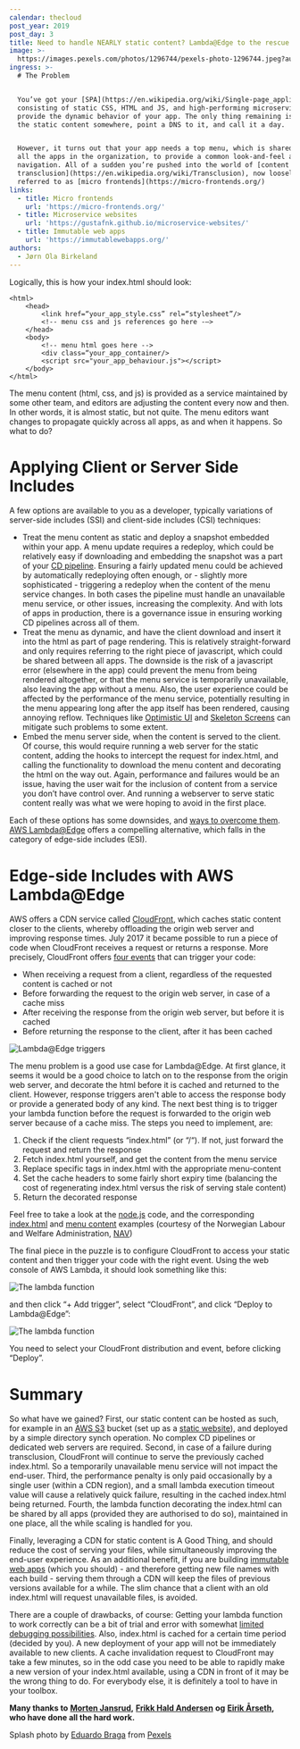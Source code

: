 ```yaml
---
calendar: thecloud
post_year: 2019
post_day: 3
title: Need to handle NEARLY static content? Lambda@Edge to the rescue
image: >-
  https://images.pexels.com/photos/1296744/pexels-photo-1296744.jpeg?auto=compress&cs=tinysrgb&dpr=2&h=750&w=1260
ingress: >-
  # The Problem


  You’ve got your [SPA](https://en.wikipedia.org/wiki/Single-page_application),
  consisting of static CSS, HTML and JS, and high-performing microservices to
  provide the dynamic behavior of your app. The only thing remaining is hosting
  the static content somewhere, point a DNS to it, and call it a day. 


  However, it turns out that your app needs a top menu, which is shared between
  all the apps in the organization, to provide a common look-and-feel and
  navigation. All of a sudden you’re pushed into the world of [content
  transclusion](https://en.wikipedia.org/wiki/Transclusion), now loosely
  referred to as [micro frontends](https://micro-frontends.org/)
links:
  - title: Micro frontends
    url: 'https://micro-frontends.org/'
  - title: Microservice websites
    url: 'https://gustafnk.github.io/microservice-websites/'
  - title: Immutable web apps
    url: 'https://immutablewebapps.org/'
authors:
  - Jørn Ola Birkeland
---
```

Logically, this is how your index.html should look:

```
<html>
	<head>
		<link href=“your_app_style.css” rel=“stylesheet”/>
		<!-- menu css and js references go here -—>
	</head>
	<body>
		<!-- menu html goes here -->
		<div class=“your_app_container/>
		<script src="your_app_behaviour.js"></script>
	</body>
</html>	
```

The menu content (html, css, and js) is provided as a service maintained by some other team, and editors are adjusting the content every now and then. In other words, it is almost static, but not quite. The menu editors want changes to propagate quickly across all apps, as and when it happens. So what to do?

# Applying Client or Server Side Includes

A few options are available to you as a developer, typically variations of server-side includes (SSI) and client-side includes (CSI) techniques:

* Treat the menu content as static and deploy a snapshot embedded within your app. A menu update requires a redeploy, which could be relatively easy if downloading and embedding the snapshot was a part of your [CD pipeline](https://semaphoreci.com/blog/cicd-pipeline). Ensuring a fairly updated menu could be achieved by automatically redeploying often enough, or - slightly more sophisticated - triggering a redeploy when the content of the menu service changes. In both cases the pipeline must handle an unavailable menu service, or other issues, increasing the complexity. And with lots of apps in production, there is a governance issue in ensuring working CD pipelines across all of them. 
* Treat the menu as dynamic, and have the client download and insert it into the html as part of page rendering. This is relatively straight-forward and only requires referring to the right piece of javascript, which could be shared between all apps. The downside is the risk of a javascript error (elsewhere in the app) could prevent the menu from being rendered altogether, or that the menu service is temporarily unavailable, also leaving the app without a menu. Also, the user experience could be affected by the performance of the menu service, potentially resulting in the menu appearing long after the app itself has been rendered, causing annoying reflow. Techniques like [Optimistic UI](https://medium.com/distant-horizons/using-optimistic-ui-to-delight-your-users-ac819a81d59a) and [Skeleton Screens](https://uxdesign.cc/what-you-should-know-about-skeleton-screens-a820c45a571a) can mitigate such problems to some extent. 
* Embed the menu server side, when the content is served to the client. Of course, this would require running a web server for the static content, adding the hooks to intercept the request for index.html, and calling the functionality to download the menu content and decorating the html on the way out. Again, performance and failures would be an issue, having the user wait for the inclusion of content from a service you don’t have control over. And running a webserver to serve static content really was what we were hoping to avoid in the first place. 

Each of these options has some downsides, and [ways to overcome them](https://gustafnk.github.io/microservice-websites/). [AWS Lambda@Edge](https://aws.amazon.com/lambda/edge/) offers a compelling alternative, which falls in the category of edge-side includes (ESI). 

# Edge-side Includes with AWS Lambda@Edge

AWS offers a CDN service called [CloudFront](https://aws.amazon.com/cloudfront/), which caches static content closer to the clients, whereby offloading the origin web server and improving response times. July 2017 it became possible to run a piece of code when CloudFront receives a request or returns a response. More precisely, CloudFront offers [four events](https://docs.aws.amazon.com/AmazonCloudFront/latest/DeveloperGuide/lambda-cloudfront-trigger-events.html) that can trigger your code:

* When receiving a request from a client, regardless of the requested content is cached or not
* Before forwarding the request to the origin web server, in case of a cache miss
* After receiving the response from the origin web server, but before it is cached
* Before returning the response to the client, after it has been cached

![Lambda@Edge triggers](https://docs.aws.amazon.com/lambda/latest/dg/images/cloudfront-events-that-trigger-lambda-functions.png)

The menu problem is a good use case for Lambda@Edge. At first glance, it seems it would be a good choice to latch on to the response from the origin web server, and decorate the html before it is cached and returned to the client. However, response triggers aren't able to access the response body or provide a generated body of any kind. The next best thing is to trigger your lambda function before the request is forwarded to the origin web server because of a cache miss. The steps you need to implement, are:

1. Check if the client requests “index.html” (or “/“). If not, just forward the request and return the response
2. Fetch index.html yourself, and get the content from the menu service
3. Replace specific tags in index.html with the appropriate menu-content
4. Set the cache headers to some fairly short expiry time (balancing the cost of regenerating index.html versus the risk of serving stale content)
5. Return the decorated response

Feel free to take a look at the [node.js](https://github.com/jorn-ola/xmas-serverless-micro-frontend/blob/master/index.js) code, and the corresponding [index.html](https://github.com/jorn-ola/xmas-serverless-micro-frontend/blob/master/index.html) and [menu content](https://github.com/jorn-ola/xmas-serverless-micro-frontend/blob/master/menu.html) examples (courtesy of the Norwegian Labour and Welfare Administration, [NAV](https://www.nav.no/))

The final piece in the puzzle is to configure CloudFront to access your static content and then trigger your code with the right event. Using the web console of AWS Lambda, it should look something like this:

![The lambda function](https://i.ibb.co/6b0Rf9H/Screenshot-2019-11-23-at-15-50-21.png)

and then click “+ Add trigger”, select “CloudFront”, and click “Deploy to Lambda@Edge”:

![The lambda function](https://i.ibb.co/BcwjrYw/Screenshot-2019-11-23-at-15-41-12.png)

You need to select your CloudFront distribution and event, before clicking “Deploy”.

# Summary

So what have we gained? First, our static content can be hosted as such, for example in an [AWS S3](https://aws.amazon.com/s3/) bucket (set up as a [static website](https://docs.aws.amazon.com/AmazonS3/latest/dev/WebsiteHosting.html)), and deployed by a simple directory synch operation. No complex CD pipelines or dedicated web servers are required. Second, in case of a failure during transclusion, CloudFront will continue to serve the previously cached index.html. So a temporarily unavailable menu service will not impact the end-user. Third, the performance penalty is only paid occasionally by a single user (within a CDN region), and a small lambda execution timeout value will cause a relatively quick failure, resulting in the cached index.html being returned. Fourth, the lambda function decorating the index.html can be shared by all apps (provided they are authorised to do so), maintained in one place, all the while scaling is handled for you. 

Finally, leveraging a CDN for static content is A Good Thing, and should reduce the cost of serving your files, while simultaneously improving the end-user experience. As an additional benefit, if you are building [immutable web apps](https://immutablewebapps.org/) (which you should) - and therefore getting new file names with each build - serving them through a CDN will keep the files of previous versions available for a while. The slim chance that a client with an old index.html will request unavailable files, is avoided. 

There are a couple of drawbacks, of course: Getting your lambda function to work correctly can be a bit of trial and error with somewhat [limited debugging possibilities](https://docs.aws.amazon.com/AmazonCloudFront/latest/DeveloperGuide/lambda-edge-testing-debugging.html). Also, index.html is cached for a certain time period (decided by you). A new deployment of your app will not be immediately available to new clients. A cache invalidation request to CloudFront may take a few minutes, so in the odd case you need to be able to rapidly make a new version of your index.html available, using a CDN in front of it may be the wrong thing to do. For everybody else, it is definitely a tool to have in your toolbox.

**Many thanks to** [**Morten Jansrud**](mailto:morten.jansrud@bekk.no)**,** [**Frikk Hald Andersen**](mailto:frikk.hald.andersen@gmail.com) **og** [**Eirik Årseth**](mailto:eirik.emil@gmail.com)**, who have done all the hard  work.** 

Splash photo by [Eduardo Braga](https://www.pexels.com/@eduardo-braga-4788?utm_content=attributionCopyText&utm_medium=referral&utm_source=pexels) from [Pexels](https://www.pexels.com/photo/awesome-beautiful-glacial-glacier-1296744/?utm_content=attributionCopyText&utm_medium=referral&utm_source=pexels)
